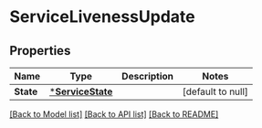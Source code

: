 # ServiceLivenessUpdate

## Properties
Name | Type | Description | Notes
------------ | ------------- | ------------- | -------------
**State** | [***ServiceState**](ServiceState.md) |  | [default to null]

[[Back to Model list]](../README.md#documentation-for-models) [[Back to API list]](../README.md#documentation-for-api-endpoints) [[Back to README]](../README.md)

